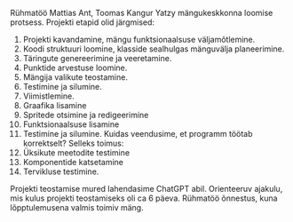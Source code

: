 Rühmatöö Mattias Ant, Toomas Kangur
Yatzy mängukeskkonna loomise protsess. 
Projekti etapid olid järgmised:
1.	Projekti kavandamine, mängu funktsionaalsuse väljamõtlemine.
2.	Koodi struktuuri loomine, klasside sealhulgas mänguvälja planeerimine.
3.	Täringute genereerimine ja veeretamine.
4.	Punktide arvestuse loomine.
5.	Mängija valikute teostamine.
6.	Testimine ja silumine.
7.	Viimistlemine.
8.	Graafika lisamine
9.	Spritede otsimine ja redigeerimine
10.	Funktsionaalsuse lisamine
11.	Testimine ja silumine.
Kuidas veendusime, et programm töötab korrektselt? Selleks toimus:
1. Üksikute meetodite testimine
2. Komponentide katsetamine
3. Tervikluse testimine.
   
Projekti teostamise mured lahendasime ChatGPT abil.
Orienteeruv ajakulu, mis kulus projekti teostamiseks oli ca 6 päeva.
Rühmatöö õnnestus, kuna lõpptulemusena valmis toimiv mäng.
